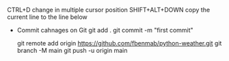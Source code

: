 CTRL+D  change in multiple cursor position
SHIFT+ALT+DOWN  copy the current line to the line below



+ Commit cahnages on Git
    git add .
    git commit -m "first commit"

    git remote add origin https://github.com/fbenmab/python-weather.git
    git branch -M main
    git push -u origin main